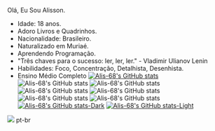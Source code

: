 Olá, Eu Sou Alisson.
- Idade: 18 anos.
- Adoro Livros e Quadrinhos.
- Nacionalidade: Brasileiro.
- Naturalizado em Muriaé.
- Aprendendo Programação.
- "Três chaves para o sucesso: ler, ler, ler." - Vladimir Ulianov Lenin
- Habilidades: Foco, Concentração, Detalhista, Desenhista.
- Ensino Médio Completo
[![Alis-68's GitHub stats](https://github-readme-stats.vercel.app/api?username=Alis-68)](https://github.com/Alis-68/github-readme-stats)
![Alis-68's GitHub stats](https://github-readme-stats.vercel.app/api?username=Alis-68&hide=contribs,prs)
![Alis-68's GitHub stats](https://github-readme-stats.vercel.app/api?username=Alis-68&show=reviews,discussions_started,discussions_answered,prs_merged,prs_merged_percentage)
![Alis-68's GitHub stats](https://github-readme-stats.vercel.app/api?username=Alis-68&show_icons=true)
![Alis-68's GitHub stats](https://github-readme-stats.vercel.app/api?username=Alis-68&show_icons=true&theme=radical)
![Alis-68's GitHub stats](https://github-readme-stats.vercel.app/api?username=Alis-68&show_icons=true&theme=transparent)
![Alis-68's GitHub stats](https://github-readme-stats.vercel.app/api?username=Alis-68&show_icons=true&bg_color=00000000)
[![Alis-68's GitHub stats-Dark](https://github-readme-stats.vercel.app/api?username=Alis-68&show_icons=true&theme=dark#gh-dark-mode-only)](https://github.com/Alis-68/github-readme-stats#gh-dark-mode-only)
[![Alis-68's GitHub stats-Light](https://github-readme-stats.vercel.app/api?username=Alis-68&show_icons=true&theme=default#gh-light-mode-only)](https://github.com/Alis-68/github-readme-stats#gh-light-mode-only)
<picture>
  <source
    srcset="https://github-readme-stats.vercel.app/api?username=Alis-68&show_icons=true&theme=dark"
    media="(prefers-color-scheme: dark)"
  />
  <source
    srcset="https://github-readme-stats.vercel.app/api?username=Alis-68&show_icons=true"
    media="(prefers-color-scheme: light), (prefers-color-scheme: no-preference)"
  />
  <img src="https://github-readme-stats.vercel.app/api?username=Alis-68&show_icons=true" />
</picture>
pt-br


